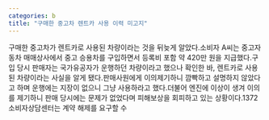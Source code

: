 ```yaml
---
categories: b
title: "구매한 중고차 렌트카 사용 이력 미고지"
---
```

구매한 중고차가 렌트카로 사용된 차량이라는 것을 뒤늦게 알았다.소비자 A씨는 중고자동차 매매상사에서 중고 승용차를 구입하면서 등록비 포함 약 420만 원을 지급했다.구입 당시 판매자는 국가유공자가 운행하던 차량이라고 했으나 확인한 바, 렌트카로 사용된 차량이라는 사실을 알게 됐다.판매사원에게 이의제기하니 깜빡하고 설명하지 않았다고 하며 운행에는 지장이 없으니 그냥 사용하라고 했다.더불어 엔진에 이상이 생겨 이의를 제기하니 판매 당시에는 문제가 없었다며 피해보상을 회피하고 있는 상황이다.1372소비자상담센터는 계약 해제를 요구할 수
